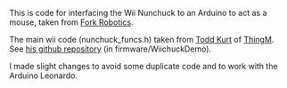 This is code for interfacing the Wii Nunchuck to an Arduino to act as a
mouse, 
taken from
[Fork Robotics](http://www.forkrobotics.com/2012/06/leonardo-wiichuck-mouse/).

The main wii code (nunchuck_funcs.h) taken from [Todd Kurt](http://www.todbot.com) of [ThingM](http://thingm.com).
See [his github
repository](http://github.com/todbot/wiichuck_adapter/) (in firmware/WiichuckDemo).

I made slight changes to avoid some duplicate code and to work with
the Arduino Leonardo.

